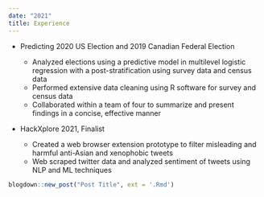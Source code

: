 ```yaml
---
date: "2021"
title: Experience
---
```


- Predicting 2020 US Election and 2019 Canadian Federal Election
  - Analyzed elections using a predictive model in multilevel logistic regression with a post-stratification using
survey data and census data
  - Performed extensive data cleaning using R software for survey and census data
  - Collaborated within a team of four to summarize and present findings in a concise, effective manner
  
- HackXplore 2021, Finalist
  - Created a web browser extension prototype to filter misleading and harmful anti-Asian and xenophobic tweets
  - Web scraped twitter data and analyzed sentiment of tweets using NLP and ML techniques

```r
blogdown::new_post("Post Title", ext = '.Rmd')
```
